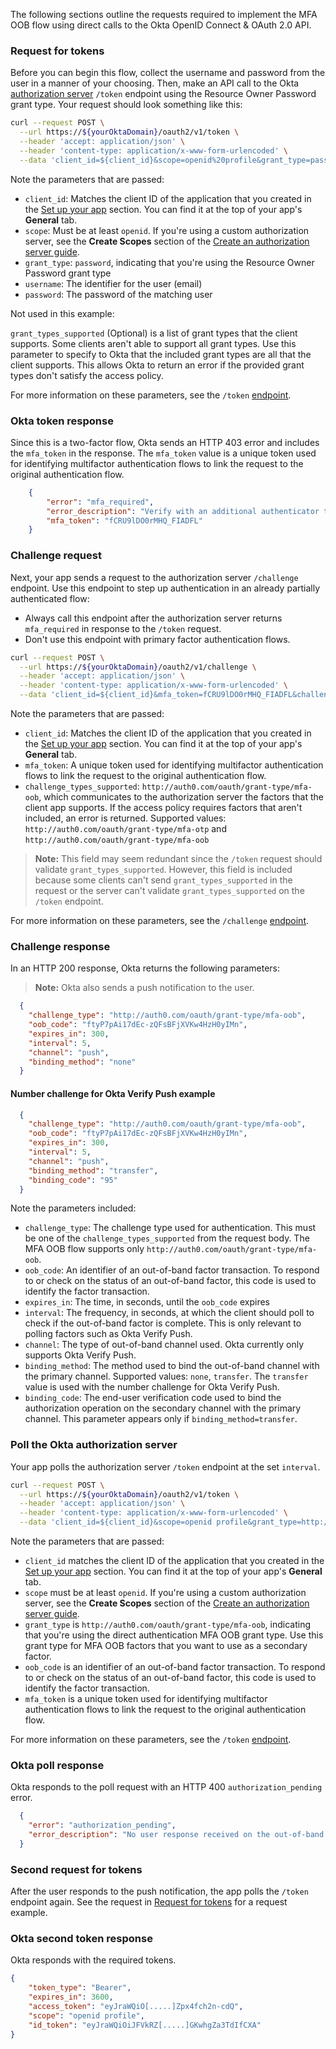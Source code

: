 The following sections outline the requests required to implement the MFA OOB flow using direct calls to the Okta OpenID Connect & OAuth 2.0 API.

### Request for tokens

Before you can begin this flow, collect the username and password from the user in a manner of your choosing. Then, make an API call to the Okta [authorization server](/docs/concepts/auth-servers/) `/token` endpoint using the Resource Owner Password grant type. Your request should look something like this:

```bash
curl --request POST \
  --url https://${yourOktaDomain}/oauth2/v1/token \
  --header 'accept: application/json' \
  --header 'content-type: application/x-www-form-urlencoded' \
  --data 'client_id=${client_id}&scope=openid%20profile&grant_type=password&username=${testuser%40example.com}&password=${userpassword}'
```

Note the parameters that are passed:

- `client_id`: Matches the client ID of the application that you created in the [Set up your app](#set-up-your-app) section. You can find it at the top of your app's **General** tab.
- `scope`: Must be at least `openid`. If you're using a custom authorization server, see the **Create Scopes** section of the [Create an authorization server guide](/docs/guides/customize-authz-server/main/#create-scopes).
- `grant_type`: `password`, indicating that you're using the Resource Owner Password grant type
- `username`: The identifier for the user (email)
- `password`: The password of the matching user

Not used in this example:

`grant_types_supported` (Optional) is a list of grant types that the client supports. Some clients aren't able to support all grant types. Use this parameter to specify to Okta that the included grant types are all that the client supports. This allows Okta to return an error if the provided grant types don't satisfy the access policy.

For more information on these parameters, see the `/token` [endpoint](https://developer.okta.com/docs/api/openapi/okta-oauth/oauth/tag/OrgAS/#tag/OrgAS/operation/token).

### Okta token response

Since this is a two-factor flow, Okta sends an HTTP 403 error and includes the `mfa_token` in the response. The `mfa_token` value is a unique token used for identifying multifactor authentication flows to link the request to the original authentication flow.

```json
    {
        "error": "mfa_required",
        "error_description": "Verify with an additional authenticator to complete the sign-in process.",
        "mfa_token": "fCRU9lDO0rMHQ_FIADFL"
    }
```

### Challenge request

Next, your app sends a request to the authorization server `/challenge` endpoint. Use this endpoint to step up authentication in an already partially authenticated flow:

- Always call this endpoint after the authorization server returns `mfa_required` in response to the `/token` request.
- Don't use this endpoint with primary factor authentication flows.

```bash
curl --request POST \
  --url https://${yourOktaDomain}/oauth2/v1/challenge \
  --header 'accept: application/json' \
  --header 'content-type: application/x-www-form-urlencoded' \
  --data 'client_id=${client_id}&mfa_token=fCRU9lDO0rMHQ_FIADFL&challenge_types_supported=http://auth0.com/oauth/grant-type/mfa-oob'
```

Note the parameters that are passed:

- `client_id`: Matches the client ID of the application that you created in the [Set up your app](#set-up-your-app) section. You can find it at the top of your app's **General** tab.
- `mfa_token`: A unique token used for identifying multifactor authentication flows to link the request to the original authentication flow.
- `challenge_types_supported`: `http://auth0.com/oauth/grant-type/mfa-oob`, which communicates to the authorization server the factors that the client app supports. If the access policy requires factors that aren't included, an error is returned. Supported values: `http://auth0.com/oauth/grant-type/mfa-otp` and `http://auth0.com/oauth/grant-type/mfa-oob`

> **Note:** This field may seem redundant since the `/token` request should validate `grant_types_supported`. However, this field is included because some clients can't send  `grant_types_supported` in the request or the server can't validate `grant_types_supported` on the `/token` endpoint.

For more information on these parameters, see the `/challenge` [endpoint](https://developer.okta.com/docs/api/openapi/okta-oauth/oauth/tag/OrgAS/#tag/OrgAS/operation/challenge).

### Challenge response

In an HTTP 200 response, Okta returns the following parameters:

> **Note:** Okta also sends a push notification to the user.

```json
  {
    "challenge_type": "http://auth0.com/oauth/grant-type/mfa-oob",
    "oob_code": "ftyP7pAi17dEc-zQFsBFjXVKw4HzH0yIMn",
    "expires_in": 300,
    "interval": 5,
    "channel": "push",
    "binding_method": "none"
  }
```

#### Number challenge for Okta Verify Push example

```json
  {
    "challenge_type": "http://auth0.com/oauth/grant-type/mfa-oob",
    "oob_code": "ftyP7pAi17dEc-zQFsBFjXVKw4HzH0yIMn",
    "expires_in": 300,
    "interval": 5,
    "channel": "push",
    "binding_method": "transfer",
    "binding_code": "95"
  }
```

Note the parameters included:

- `challenge_type`: The challenge type used for authentication. This must be one of the `challenge_types_supported` from the request body. The MFA OOB flow supports only `http://auth0.com/oauth/grant-type/mfa-oob`.
- `oob_code`: An identifier of an out-of-band factor transaction. To respond to or check on the status of an out-of-band factor, this code is used to identify the factor transaction.
- `expires_in`: The time, in seconds, until the `oob_code` expires
- `interval`: The frequency, in seconds, at which the client should poll to check if the out-of-band factor is complete. This is only relevant to polling factors such as Okta Verify Push.
- `channel`: The type of out-of-band channel used. Okta currently only supports Okta Verify Push.<!-- need to update this when phase 2 is complete -->
- `binding_method`: The method used to bind the out-of-band channel with the primary channel. Supported values: `none`, `transfer`. The `transfer` value is used with the number challenge for Okta Verify Push.
- `binding_code`: The end-user verification code used to bind the authorization operation on the secondary channel with the primary channel. This parameter appears only if `binding_method=transfer`.

### Poll the Okta authorization server

Your app polls the authorization server `/token` endpoint at the set `interval`.

```bash
curl --request POST \
  --url https://${yourOktaDomain}/oauth2/v1/token \
  --header 'accept: application/json' \
  --header 'content-type: application/x-www-form-urlencoded' \
  --data 'client_id=${client_id}&scope=openid profile&grant_type=http://auth0.com/oauth/grant-type/mfa-oob&oob_code=ftqmhFRXHxOVo-4t4JoQhtbsqww3XTMCp2&mfa_token=fCRU9lDO0rMHQ_FIADFL'
```

Note the parameters that are passed:

- `client_id` matches the client ID of the application that you created in the [Set up your app](#set-up-your-app) section. You can find it at the top of your app's **General** tab.
- `scope` must be at least `openid`. If you're using a custom authorization server, see the **Create Scopes** section of the [Create an authorization server guide](/docs/guides/customize-authz-server/main/#create-scopes).
- `grant_type` is `http://auth0.com/oauth/grant-type/mfa-oob`, indicating that you're using the direct authentication MFA OOB grant type. Use this grant type for MFA OOB factors that you want to use as a secondary factor.
- `oob_code` is an identifier of an out-of-band factor transaction. To respond to or check on the status of an out-of-band factor, this code is used to identify the factor transaction.
- `mfa_token` is a unique token used for identifying multifactor authentication flows to link the request to the original authentication flow.

For more information on these parameters, see the `/token` [endpoint](https://developer.okta.com/docs/api/openapi/okta-oauth/oauth/tag/OrgAS/#tag/OrgAS/operation/token).

### Okta poll response

Okta responds to the poll request with an HTTP 400 `authorization_pending` error.

```json
  {
    "error": "authorization_pending",
    "error_description": "No user response received on the out-of-band authenticator yet. Continue polling to wait for a response."
  }
```

### Second request for tokens

After the user responds to the push notification, the app polls the `/token` endpoint again. See the request in [Request for tokens](#request-for-tokens) for a request example.

### Okta second token response

Okta responds with the required tokens.

```json
{
    "token_type": "Bearer",
    "expires_in": 3600,
    "access_token": "eyJraWQiO[.....]Zpx4fch2n-cdQ",
    "scope": "openid profile",
    "id_token": "eyJraWQiOiJFVkRZ[.....]GKwhgZa3TdIfCXA"
}
```
